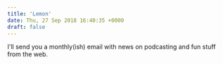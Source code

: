 ```yaml
---
title: 'Lemon'
date: Thu, 27 Sep 2018 16:40:35 +0000
draft: false
---
```


I'll send you a monthly(ish) email with news on podcasting and fun stuff from the web.